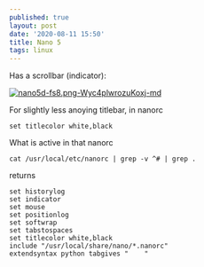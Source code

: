 ```yaml
---
published: true
layout: post
date: '2020-08-11 15:50'
title: Nano 5
tags: linux 
---
```

Has a scrollbar (indicator):

[![nano5d-fs8.png-Wyc4plwrozuKoxj-md](https://images.weserv.nl/?url=https://i.imgur.com/0sixJxsl.png)](https://images.weserv.nl/?url=https://i.imgur.com/0sixJxs.png)

For slightly less anoying titlebar, in nanorc

    set titlecolor white,black

What is active in that nanorc

    cat /usr/local/etc/nanorc | grep -v ^# | grep .
    
returns
    
    set historylog
    set indicator
    set mouse
    set positionlog
    set softwrap
    set tabstospaces
    set titlecolor white,black
    include "/usr/local/share/nano/*.nanorc"
    extendsyntax python tabgives "    "


